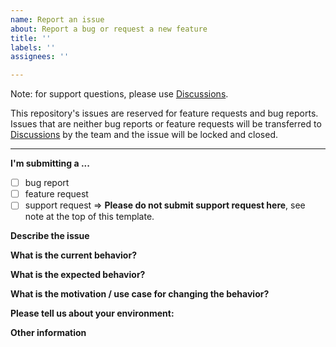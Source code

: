 ```yaml
---
name: Report an issue
about: Report a bug or request a new feature
title: ''
labels: ''
assignees: ''

---
```


Note: for support questions, please use [Discussions](https://github.com/JSBSim-Team/jsbsim/discussions).

This repository's issues are reserved for feature requests and bug reports. Issues that are neither bug reports or feature requests will be transferred to [Discussions](https://github.com/JSBSim-Team/jsbsim/discussions) by the team and the issue will be locked and closed.

***
<!-- please remove the notice above-->

**I'm submitting a ...**
  - [ ] bug report
  - [ ] feature request
  - [ ] support request => **Please do not submit support request here**, see note at the top of this template.

**Describe the issue**
<!-- A clear and concise description of what the issue is. -->

**What is the current behavior?**
<!-- Describe the current behavior including steps to reproduce it.
If applicable, add screenshots to help explain your problem. -->

**What is the expected behavior?**
<!--A clear and concise description of what you expected to happen. -->

**What is the motivation / use case for changing the behavior?**

**Please tell us about your environment:**
<!--
 - OS
 - JSBSim version
 - Language if applicable (C++, Python, Julia, ...) -->

**Other information**
<!--(e.g. detailed explanation, stacktraces, related issues, suggestions how to fix, links for us to have context, eg. stackoverflow, gitter, etc)-->
